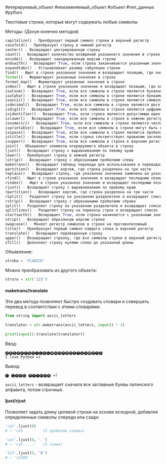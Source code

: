 #итерируемый_объект #неизменяемый_объект #объект #тип_данных #python 

Текстовые строки, которые могут содержать любые символы

 Методы: (Дохуя конечно методов)
 ```python
capitalize() - Преобразует первый символ строки в верхний регистр
casefold() - Преобразует строку в нижний регистр
center() - Возвращает центрированную строку
count() - Возвращает количество вхождений указанного значения в строке
encode() - Возвращает закодированную версию строки
endswith() - Возвращает True, если строка заканчивается указанным значением
expandtabs() - Устанавливает размер табуляции строки
find() - Ищет в строке указанное значение и возвращает позицию, где оно было найдено
format() - Форматирует указанные значения в строке
format_map() - Форматирует указанные значения в строке
index() - Ищет в строке указанное значение и возвращает позицию, где оно было найдено, но если найдено не было, вызовет ошибку
isalnum() - Возвращает True, если все символы в строке являются буквенно-цифровыми
isalpha() - Возвращает True, если все символы в строке являются буквами
isascii() - Возвращает True, если все символы в строке являются символами ASCII
isdecimal() - Возвращает True, если все символы в строке являются десятичными числами
isdigit() - Возвращает True, если все символы в строке являются цифрами
isidentifier() - Возвращает True, если строка является допустимым идентификатором
islower() - Возвращает True, если все символы в строке в нижнем регистре
isnumeric() - Возвращает True, если все символы в строке являются числовыми
isprintable() - Возвращает True, если все символы в строке могут быть напечатаны
isspace() - Возвращает True, если все символы в строке являются пробелами
istitle() - Возвращает True, если строка соответствует правилам заголовка
isupper() - Возвращает True, если все символы в строке в верхнем регистре
join() - Объединяет элементы итерируемого объекта в строку
ljust() - Возвращает строку с выравниванием по левому краю
lower() - Преобразует строку в нижний регистр
lstrip() - Возвращает строку с обрезанными пробелами слева
maketrans() - Возвращает таблицу перевода для использования в переводах
partition() - Возвращает кортеж, где строка разделена на три части
replace() - Возвращает строку, где указанное значение заменено на указанное значение
rfind() - Ищет в строке указанное значение и возвращает последнюю позицию, где оно было найдено
rindex() - Ищет в строке указанное значение и возвращает последнюю позицию, где оно было найдено, вызовет ошибку, если оно не было найдено
rjust() - Возвращает строку с выравниванием по правому краю
rpartition() - Возвращает кортеж, где строка разделена на три части
rsplit() - Разделяет строку на указанном разделителе и возвращает список
rstrip() - Возвращает строку с обрезанными пробелами справа
split() - Разделяет строку на указанном разделителе и возвращает список
splitlines() - Разделяет строку на переносы строк и возвращает список
startswith() - Возвращает True, если строка начинается с указанным значением
strip() - Возвращает обрезанную версию строки
swapcase() - Меняет регистр символов в строке на противоположный
title() - Преобразует первый символ каждого слова в верхний регистр
translate() - Возвращает переведенную строку
upper() - Возывращает строоку, где все символы строки в верхний регистр
zfill() - Дополняет строку нулями слева до указанной длины
```

Объявление:
```python
stroka = 'VlaDICK'
```

Можно преобразовать из другого объекта:
```python
strora = str('123')
```

#### maketrans/translate
Эти два метода позволяют быстро создавать словари и совершать перевод в соответствии с этими словарями:
```python
from string import ascii_letters  
  
translator = str.maketrans(ascii_letters, input() * 2)  
  
print(input().translate(translator))
```
Ввод:
```
🅐🅑🅒🅓🅔🅕🅖🅗🅘🅙🅚🅛🅜🅝🅞🅟🅠🅡🅢🅣🅤🅥🅦🅧🅨🅩
I love Python =)
```
Вывод:
```
🅘 🅛🅞🅥🅔 🅟🅨🅣🅗🅞🅝 =)
```
`ascii_letters` - возвращает сначала все заглавные буквы латинского алфавита, потом строчные.

#### ljust/rjust
Позволяет задать длину целевой строки на основе исходной, добавляя определенные символы спереди или сзади:
```python
'cat'.ljust(8)
# → 'cat     '   (5 пробелов справа)

'cat'.ljust(8, '.')
# → 'cat.....'   (5 точек)

'123'.ljust(5, '0')
# → '12300'

```
